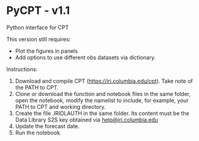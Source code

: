# PyCPT - v1.1
Python interface for CPT

This version still requires:
+ Plot the figures in panels
+ Add options to use different obs datasets via dictionary.

Instructions:
1. Download and compile CPT (https://iri.columbia.edu/cpt). Take note of the PATH to CPT.
2. Clone or download the function and notebook files in the same folder, open the notebook, modify the namelist to include, for example, your PATH to CPT and working directory.
3. Create the file .IRIDLAUTH in the same folder. Its content must be the Data Library S2S key obtained via help@iri.columbia.edu
4. Update the forecast date.
5. Run the notebook.
